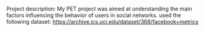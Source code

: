 Project description:
My PET project was aimed at understanding the main factors influencing the behavior of users in social networks. 
used the following dataset:
https://archive.ics.uci.edu/dataset/368/facebook+metrics
